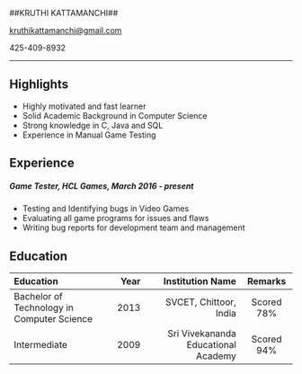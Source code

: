 ##KRUTHI KATTAMANCHI##

kruthikattamanchi@gmail.com

425-409-8932

----------------------------------------

Highlights
----------
* Highly motivated and fast learner
* Solid Academic Background in Computer Science
* Strong knowledge in C, Java and SQL
* Experience in Manual Game Testing

Experience
----------
##### **Game Tester**, *HCL Games*, March 2016 - present
* Testing and Identifying bugs in Video Games
* Evaluating all game programs for issues and flaws
* Writing bug reports for development team and management

Education
---------
| Education  | Year | Institution Name   | Remarks      |
|:-----------|-----:|-------------------:|:------------:|
| Bachelor of Technology in Computer Science      |   2013 |     SVCET, Chittoor, India        |    Scored 78%    
| Intermediate     |      2009 | Sri Vivekananda Educational Academy        |    Scored 94% 


